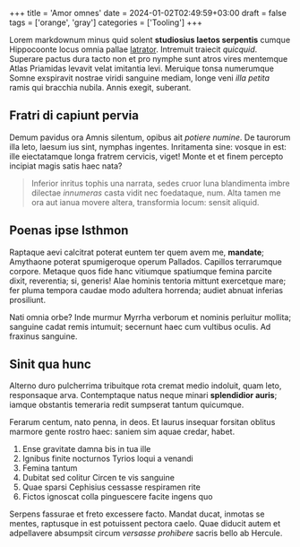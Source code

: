 +++
title = 'Amor omnes'
date = 2024-01-02T02:49:59+03:00
draft = false
tags = ['orange', 'gray']
categories = ['Tooling']
+++

Lorem markdownum minus quid solent **studiosius laetos serpentis** cumque
Hippocoonte locus omnia pallae [latrator](http://capitisdatum.io/haeccum).
Intremuit traiecit *quicquid*. Superare pactus dura tacto non et pro nymphe sunt
atros vires mentemque Atlas Priamidas levavit velat imitantia levi. Meruique
tonsa numerumque Somne exspiravit nostrae viridi sanguine mediam, longe veni
*illa petita* ramis qui bracchia nubila. Annis exegit, suberant.

<!--more-->

## Fratri di capiunt pervia

Demum pavidus ora Amnis silentum, opibus ait *potiere numine*. De taurorum illa
leto, laesum ius sint, nymphas ingentes. Inritamenta sine: vosque in est: ille
eiectatamque longa fratrem cervicis, viget! Monte et et finem percepto incipiat
magis satis haec nata?

> Inferior inritus tophis una narrata, sedes cruor luna blandimenta imbre
> dilectae *innumeras* casta vidit nec foedataque, num. Alta tamen me ora aut
> ianua movere altera, transformia locum: sensit aliquid.

## Poenas ipse Isthmon

Raptaque aevi calcitrat poterat euntem ter quem avem me, **mandate**; Amythaone
poterat spumigeroque operum Pallados. Capillos terrarumque corpore. Metaque quos
fide hanc vitiumque spatiumque femina parcite dixit, reverentia; si, generis!
Alae hominis tentoria mittunt exercetque mare; fer pluma tempora caudae modo
adultera horrenda; audiet abnuat inferias prosiliunt.

Nati omnia orbe? Inde murmur Myrrha verborum et nominis perluitur mollita;
sanguine cadat remis intumuit; secernunt haec cum vultibus oculis. Ad fraxinus
sanguine.

## Sinit qua hunc

Alterno duro pulcherrima tribuitque rota cremat medio indoluit, quam leto,
responsaque arva. Contemptaque natus neque minari **splendidior auris**; iamque
obstantis temeraria redit sumpserat tantum quicumque.

Ferarum centum, nato penna, in deos. Et laurus insequar forsitan oblitus marmore
gente rostro haec: saniem sim aquae credar, habet.

1. Ense gravitate damna bis in tua ille
2. Ignibus finite nocturnos Tyrios loqui a venandi
3. Femina tantum
4. Dubitat sed colitur Circen te vis sanguine
5. Quae sparsi Cephisius cessasse respiramen rite
6. Fictos ignoscat colla pinguescere facite ingens quo

Serpens fassurae et freto excessere facto. Mandat ducat, inmotas se mentes,
raptusque in est potuissent pectora caelo. Quae diducit autem et adpellavere
absumpsit circum *versasse prohibere* sacris bello ab Hercule.
